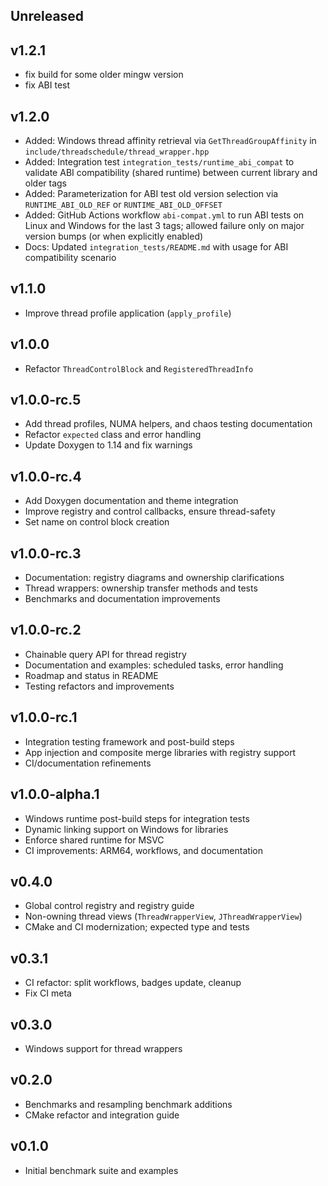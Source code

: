 ## Unreleased

## v1.2.1

- fix build for some older mingw version
- fix ABI test

## v1.2.0

- Added: Windows thread affinity retrieval via `GetThreadGroupAffinity` in `include/threadschedule/thread_wrapper.hpp`
- Added: Integration test `integration_tests/runtime_abi_compat` to validate ABI compatibility (shared runtime) between current library and older tags
- Added: Parameterization for ABI test old version selection via `RUNTIME_ABI_OLD_REF` or `RUNTIME_ABI_OLD_OFFSET`
- Added: GitHub Actions workflow `abi-compat.yml` to run ABI tests on Linux and Windows for the last 3 tags; allowed failure only on major version bumps (or when explicitly enabled)
- Docs: Updated `integration_tests/README.md` with usage for ABI compatibility scenario

## v1.1.0

- Improve thread profile application (`apply_profile`)

## v1.0.0

- Refactor `ThreadControlBlock` and `RegisteredThreadInfo`

## v1.0.0-rc.5

- Add thread profiles, NUMA helpers, and chaos testing documentation
- Refactor `expected` class and error handling
- Update Doxygen to 1.14 and fix warnings

## v1.0.0-rc.4

- Add Doxygen documentation and theme integration
- Improve registry and control callbacks, ensure thread-safety
- Set name on control block creation

## v1.0.0-rc.3

- Documentation: registry diagrams and ownership clarifications
- Thread wrappers: ownership transfer methods and tests
- Benchmarks and documentation improvements

## v1.0.0-rc.2

- Chainable query API for thread registry
- Documentation and examples: scheduled tasks, error handling
- Roadmap and status in README
- Testing refactors and improvements

## v1.0.0-rc.1

- Integration testing framework and post-build steps
- App injection and composite merge libraries with registry support
- CI/documentation refinements

## v1.0.0-alpha.1

- Windows runtime post-build steps for integration tests
- Dynamic linking support on Windows for libraries
- Enforce shared runtime for MSVC
- CI improvements: ARM64, workflows, and documentation

## v0.4.0

- Global control registry and registry guide
- Non-owning thread views (`ThreadWrapperView`, `JThreadWrapperView`)
- CMake and CI modernization; expected type and tests

## v0.3.1

- CI refactor: split workflows, badges update, cleanup
- Fix CI meta

## v0.3.0

- Windows support for thread wrappers

## v0.2.0

- Benchmarks and resampling benchmark additions
- CMake refactor and integration guide

## v0.1.0

- Initial benchmark suite and examples


